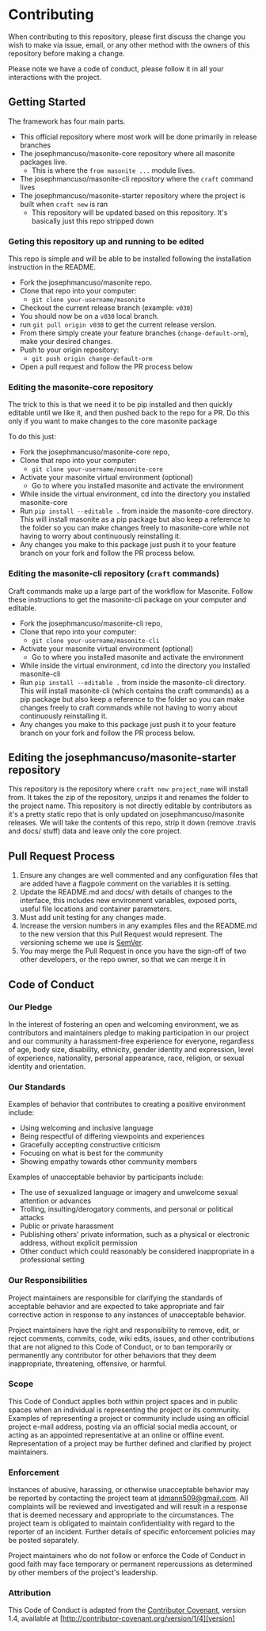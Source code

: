 # Contributing

When contributing to this repository, please first discuss the change you wish to make via issue,
email, or any other method with the owners of this repository before making a change. 

Please note we have a code of conduct, please follow it in all your interactions with the project.

## Getting Started

The framework has four main parts.

* This official repository where most work will be done primarily in release branches
* The josephmancuso/masonite-core repository where all masonite packages live.
    * This is where the `from masonite ...` module lives. 
* The josephmancuso/masonite-cli repository where the `craft` command lives
* The josephmancuso/masonite-starter repository where the project is built when `craft new` is ran
    * This repository will be updated based on this repository. It's basically just this repo stripped down
    
### Geting this repository up and running to be edited

This repo is simple and will be able to be installed following the installation instruction in the README.

* Fork the josephmancuso/masonite repo.
* Clone that repo into your computer:
    * `git clone your-username/masonite`
* Checkout the current release branch (example: `v030`)
* You should now be on a `v030` local branch.
* run `git pull origin v030` to get the current release version.
* From there simply create your feature branches (`change-default-orm`), make your desired changes.
* Push to your origin repository:
    * `git push origin change-default-orm`
* Open a pull request and follow the PR process below

### Editing the masonite-core repository 

The trick to this is that we need it to be pip installed and then quickly editable until we like it, and then pushed back to the repo for a PR. Do this only if you want to make changes to the core masonite package

To do this just:

* Fork the josephmancuso/masonite-core repo,
* Clone that repo into your computer:
    * `git clone your-username/masonite-core`
* Activate your masonite virtual environment (optional)
    * Go to where you installed masonite and activate the environment
* While inside the virtual environment, cd into the directory you installed masonite-core
* Run `pip install --editable .` from inside the masonite-core directory. This will install masonite as a pip package but also keep a reference to the folder so you can make changes freely to masonite-core while not having to worry about continuously reinstalling it.
* Any changes you make to this package just push it to your feature branch on your fork and follow the PR process below.

### Editing the masonite-cli repository (`craft` commands)

Craft commands make up a large part of the workflow for Masonite. Follow these instructions to get the masonite-cli package on your computer and editable.

* Fork the josephmancuso/masonite-cli repo,
* Clone that repo into your computer:
    * `git clone your-username/masonite-cli`
* Activate your masonite virtual environment (optional)
    * Go to where you installed masonite and activate the environment
* While inside the virtual environment, cd into the directory you installed masonite-cli
* Run `pip install --editable .` from inside the masonite-cli directory. This will install masonite-cli (which contains the craft commands) as a pip package but also keep a reference to the folder so you can make changes freely to craft commands while not having to worry about continuously reinstalling it.
* Any changes you make to this package just push it to your feature branch on your fork and follow the PR process below.

## Editing the josephmancuso/masonite-starter repository

This repository is the repository where `craft new project_name` will install from. It takes the zip of the repository, unzips it and renames the folder to the project name. This repository is not directly editable by contributors as it's a pretty static repo that is only updated on josephmancuso/masonite releases. We will take the contents of this repo, strip it down (remove .travis and docs/ stuff) data and leave only the core project.

## Pull Request Process

1. Ensure any changes are well commented and any configuration files that are added have a flagpole comment on the
   variables it is setting.
2. Update the README.md and docs/ with details of changes to the interface, this includes new environment 
   variables, exposed ports, useful file locations and container parameters.
3. Must add unit testing for any changes made.
4. Increase the version numbers in any examples files and the README.md to the new version that this
   Pull Request would represent. The versioning scheme we use is [SemVer](http://semver.org/).
5. You may merge the Pull Request in once you have the sign-off of two other developers, or the repo owner,
   so that we can merge it in

## Code of Conduct

### Our Pledge

In the interest of fostering an open and welcoming environment, we as
contributors and maintainers pledge to making participation in our project and
our community a harassment-free experience for everyone, regardless of age, body
size, disability, ethnicity, gender identity and expression, level of experience,
nationality, personal appearance, race, religion, or sexual identity and
orientation.

### Our Standards

Examples of behavior that contributes to creating a positive environment
include:

* Using welcoming and inclusive language
* Being respectful of differing viewpoints and experiences
* Gracefully accepting constructive criticism
* Focusing on what is best for the community
* Showing empathy towards other community members

Examples of unacceptable behavior by participants include:

* The use of sexualized language or imagery and unwelcome sexual attention or
advances
* Trolling, insulting/derogatory comments, and personal or political attacks
* Public or private harassment
* Publishing others' private information, such as a physical or electronic
  address, without explicit permission
* Other conduct which could reasonably be considered inappropriate in a
  professional setting

### Our Responsibilities

Project maintainers are responsible for clarifying the standards of acceptable
behavior and are expected to take appropriate and fair corrective action in
response to any instances of unacceptable behavior.

Project maintainers have the right and responsibility to remove, edit, or
reject comments, commits, code, wiki edits, issues, and other contributions
that are not aligned to this Code of Conduct, or to ban temporarily or
permanently any contributor for other behaviors that they deem inappropriate,
threatening, offensive, or harmful.

### Scope

This Code of Conduct applies both within project spaces and in public spaces
when an individual is representing the project or its community. Examples of
representing a project or community include using an official project e-mail
address, posting via an official social media account, or acting as an appointed
representative at an online or offline event. Representation of a project may be
further defined and clarified by project maintainers.

### Enforcement

Instances of abusive, harassing, or otherwise unacceptable behavior may be
reported by contacting the project team at idmann509@gmail.com. All
complaints will be reviewed and investigated and will result in a response that
is deemed necessary and appropriate to the circumstances. The project team is
obligated to maintain confidentiality with regard to the reporter of an incident.
Further details of specific enforcement policies may be posted separately.

Project maintainers who do not follow or enforce the Code of Conduct in good
faith may face temporary or permanent repercussions as determined by other
members of the project's leadership.

### Attribution

This Code of Conduct is adapted from the [Contributor Covenant][homepage], version 1.4,
available at [http://contributor-covenant.org/version/1/4][version]

[homepage]: http://contributor-covenant.org
[version]: http://contributor-covenant.org/version/1/4/
